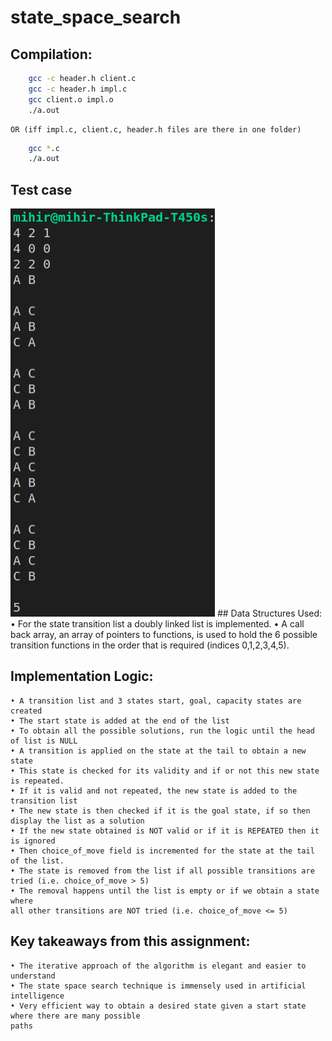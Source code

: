 # state_space_search

## Compilation:
```bash
    gcc -c header.h client.c
    gcc -c header.h impl.c
    gcc client.o impl.o
    ./a.out
```
    OR (iff impl.c, client.c, header.h files are there in one folder)
```bash
    gcc *.c
    ./a.out
```
## Test case 
<img src="test.png"/>
## Data Structures Used:
    • For the state transition list a doubly linked list is implemented.
    • A call back array, an array of pointers to functions, is used to hold the 6 possible
    transition functions in the order that is required (indices 0,1,2,3,4,5).

## Implementation Logic:
    • A transition list and 3 states start, goal, capacity states are created
    • The start state is added at the end of the list
    • To obtain all the possible solutions, run the logic until the head of list is NULL
    • A transition is applied on the state at the tail to obtain a new state
    • This state is checked for its validity and if or not this new state is repeated.
    • If it is valid and not repeated, the new state is added to the transition list
    • The new state is then checked if it is the goal state, if so then display the list as a solution
    • If the new state obtained is NOT valid or if it is REPEATED then it is ignored
    • Then choice_of_move field is incremented for the state at the tail of the list.
    • The state is removed from the list if all possible transitions are tried (i.e. choice_of_move > 5)
    • The removal happens until the list is empty or if we obtain a state where
    all other transitions are NOT tried (i.e. choice_of_move <= 5)

## Key takeaways from this assignment:
    • The iterative approach of the algorithm is elegant and easier to understand
    • The state space search technique is immensely used in artificial intelligence
    • Very efficient way to obtain a desired state given a start state where there are many possible
    paths